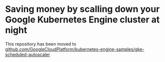 # Saving money by scalling down your Google Kubernetes Engine cluster at night

This repository has been moved to [github.com/GoogleCloudPlatform/kubernetes-engine-samples/gke-scheduled-autoscaler](https://github.com/GoogleCloudPlatform/kubernetes-engine-samples/gke-scheduled-autoscaler)



